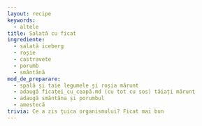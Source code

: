 ```yaml
---
layout: recipe
keywords:
  - altele
title: Salată cu ficat
ingrediente:
  - salată iceberg
  - roșie
  - castravete
  - porumb
  - smântână
mod_de_preparare:
  - spală și taie legumele și roșia mărunt
  - adaugă ficaței_cu_ceapă.md (cu tot cu sos) tăiați mărunt
  - adaugă smântâna și porumbul
  - amestecă
trivia: Ce a zis țuica organismului? Ficat mai bun
---
```

